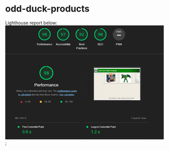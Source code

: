 # odd-duck-products

Lighthouse report below:
![Lighthouse Report](./images/lighthouse-report.png);
